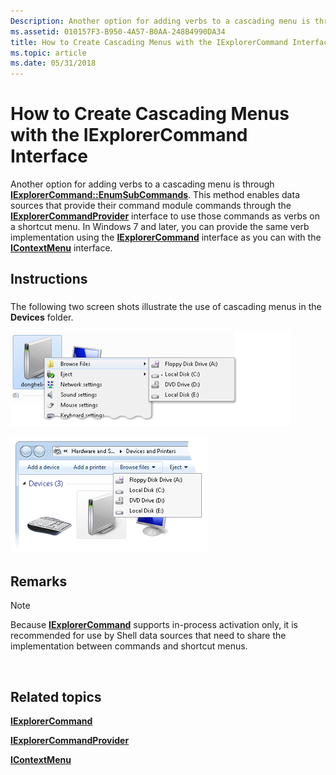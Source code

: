 ```yaml
---
Description: Another option for adding verbs to a cascading menu is through IExplorerCommand::EnumSubCommands.
ms.assetid: 010157F3-B950-4A57-B0AA-248B4990DA34
title: How to Create Cascading Menus with the IExplorerCommand Interface
ms.topic: article
ms.date: 05/31/2018
---
```


# How to Create Cascading Menus with the IExplorerCommand Interface

Another option for adding verbs to a cascading menu is through [**IExplorerCommand::EnumSubCommands**](/windows/desktop/api/shobjidl_core/nf-shobjidl_core-iexplorercommand-enumsubcommands). This method enables data sources that provide their command module commands through the [**IExplorerCommandProvider**](/windows/desktop/api/shobjidl_core/nn-shobjidl_core-iexplorercommandprovider) interface to use those commands as verbs on a shortcut menu. In Windows 7 and later, you can provide the same verb implementation using the [**IExplorerCommand**](/windows/desktop/api/shobjidl_core/nn-shobjidl_core-iexplorercommand) interface as you can with the [**IContextMenu**](https://msdn.microsoft.com/en-us/library/Bb776095(v=VS.85).aspx) interface.

## Instructions

### 

The following two screen shots illustrate the use of cascading menus in the **Devices** folder.

![screen shot showing an example of a cascading menu in the devices folder](images/file-assoc/filecascademenu.png)

![screen shot showing an example of a cascading menu in the devices folder](images/file-assoc/cascadedevices2.png)

## Remarks

> [!Note]  
> Because [**IExplorerCommand**](/windows/desktop/api/shobjidl_core/nn-shobjidl_core-iexplorercommand) supports in-process activation only, it is recommended for use by Shell data sources that need to share the implementation between commands and shortcut menus.

 

## Related topics

<dl> <dt>

[**IExplorerCommand**](/windows/desktop/api/shobjidl_core/nn-shobjidl_core-iexplorercommand)
</dt> <dt>

[**IExplorerCommandProvider**](/windows/desktop/api/shobjidl_core/nn-shobjidl_core-iexplorercommandprovider)
</dt> <dt>

[**IContextMenu**](https://msdn.microsoft.com/en-us/library/Bb776095(v=VS.85).aspx)
</dt> </dl>

 

 



